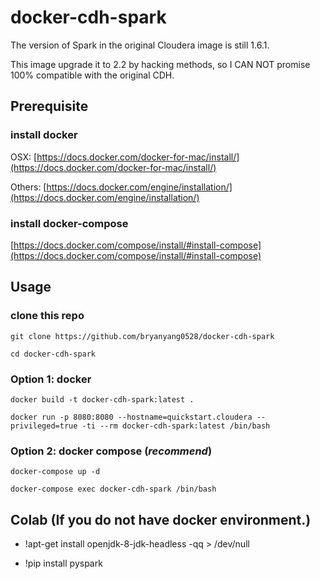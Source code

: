 # docker-cdh-spark

The version of Spark in the original Cloudera image is still 1.6.1.

This image upgrade it to 2.2 by hacking methods, so I CAN NOT promise 100% compatible with the original CDH.

## Prerequisite

### install docker

OSX: [https://docs.docker.com/docker-for-mac/install/](https://docs.docker.com/docker-for-mac/install/)

Others: [https://docs.docker.com/engine/installation/](https://docs.docker.com/engine/installation/)

### install docker-compose

[https://docs.docker.com/compose/install/#install-compose](https://docs.docker.com/compose/install/#install-compose)

## Usage

### clone this repo

`git clone https://github.com/bryanyang0528/docker-cdh-spark`

`cd docker-cdh-spark`

### Option 1: docker

`docker build -t docker-cdh-spark:latest .`

`docker run -p 8080:8080 --hostname=quickstart.cloudera --privileged=true -ti --rm docker-cdh-spark:latest /bin/bash`

### Option 2: docker compose (*recommend*)

`docker-compose up -d`

`docker-compose exec docker-cdh-spark /bin/bash`

## Colab (If you do not have docker environment.)
* !apt-get install openjdk-8-jdk-headless -qq > /dev/null

* !pip install pyspark


